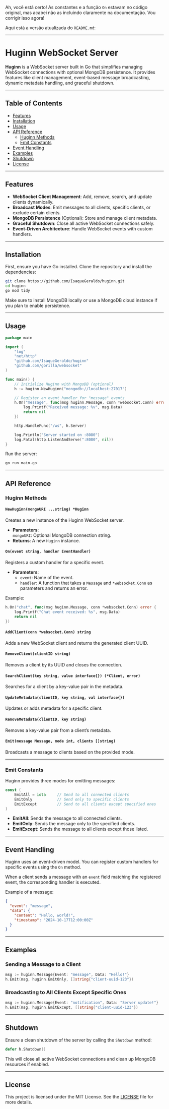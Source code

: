 Ah, você está certo! As constantes e a função `On` estavam no código original, mas acabei não as incluindo claramente na documentação. Vou corrigir isso agora!

Aqui está a versão atualizada do `README.md`:

---

# Huginn WebSocket Server

**Huginn** is a WebSocket server built in Go that simplifies managing WebSocket connections with optional MongoDB persistence. It provides features like client management, event-based message broadcasting, dynamic metadata handling, and graceful shutdown.

---

## Table of Contents

- [Features](#features)
- [Installation](#installation)
- [Usage](#usage)
- [API Reference](#api-reference)
  - [Huginn Methods](#huginn-methods)
  - [Emit Constants](#emit-constants)
- [Event Handling](#event-handling)
- [Examples](#examples)
- [Shutdown](#shutdown)
- [License](#license)

---

## Features

- **WebSocket Client Management**: Add, remove, search, and update clients dynamically.
- **Broadcast Modes**: Emit messages to all clients, specific clients, or exclude certain clients.
- **MongoDB Persistence** (Optional): Store and manage client metadata.
- **Graceful Shutdown**: Close all active WebSocket connections safely.
- **Event-Driven Architecture**: Handle WebSocket events with custom handlers.

---

## Installation

First, ensure you have Go installed. Clone the repository and install the dependencies:

```bash
git clone https://github.com/IsaqueGeraldo/huginn.git
cd huginn
go mod tidy
```

Make sure to install MongoDB locally or use a MongoDB cloud instance if you plan to enable persistence.

---

## Usage

```go
package main

import (
	"log"
	"net/http"
	"github.com/IsaqueGeraldo/huginn"
	"github.com/gorilla/websocket"
)

func main() {
	// Initialize Huginn with MongoDB (optional)
	h := huginn.NewHuginn("mongodb://localhost:27017")

	// Register an event handler for "message" events
	h.On("message", func(msg huginn.Message, conn *websocket.Conn) error {
		log.Printf("Received message: %v", msg.Data)
		return nil
	})

	http.HandleFunc("/ws", h.Server)

	log.Println("Server started on :8080")
	log.Fatal(http.ListenAndServe(":8080", nil))
}
```

Run the server:

```bash
go run main.go
```

---

## API Reference

### Huginn Methods

#### `NewHuginn(mongoURI ...string) *Huginn`

Creates a new instance of the Huginn WebSocket server.

- **Parameters**:  
  `mongoURI`: Optional MongoDB connection string.
- **Returns**: A new `Huginn` instance.

#### `On(event string, handler EventHandler)`

Registers a custom handler for a specific event.

- **Parameters**:
  - `event`: Name of the event.
  - `handler`: A function that takes a `Message` and `*websocket.Conn` as parameters and returns an error.

Example:

```go
h.On("chat", func(msg huginn.Message, conn *websocket.Conn) error {
    log.Printf("Chat event received: %s", msg.Data)
    return nil
})
```

#### `AddClient(conn *websocket.Conn) string`

Adds a new WebSocket client and returns the generated client UUID.

#### `RemoveClient(clientID string)`

Removes a client by its UUID and closes the connection.

#### `SearchClient(key string, value interface{}) (*Client, error)`

Searches for a client by a key-value pair in the metadata.

#### `UpdateMetadata(clientID, key string, val interface{})`

Updates or adds metadata for a specific client.

#### `RemoveMetadata(clientID, key string)`

Removes a key-value pair from a client’s metadata.

#### `Emit(message Message, mode int, clients []string)`

Broadcasts a message to clients based on the provided mode.

---

### Emit Constants

Huginn provides three modes for emitting messages:

```go
const (
    EmitAll = iota     // Send to all connected clients
    EmitOnly           // Send only to specific clients
    EmitExcept         // Send to all clients except specified ones
)
```

- **EmitAll**: Sends the message to all connected clients.
- **EmitOnly**: Sends the message only to the specified clients.
- **EmitExcept**: Sends the message to all clients except those listed.

---

## Event Handling

Huginn uses an event-driven model. You can register custom handlers for specific events using the `On` method.

When a client sends a message with an `event` field matching the registered event, the corresponding handler is executed.

Example of a message:

```json
{
  "event": "message",
  "data": {
    "content": "Hello, world!",
    "timestamp": "2024-10-17T12:00:00Z"
  }
}
```

---

## Examples

### Sending a Message to a Client

```go
msg := huginn.Message{Event: "message", Data: "Hello!"}
h.Emit(msg, huginn.EmitOnly, []string{"client-uuid-123"})
```

### Broadcasting to All Clients Except Specific Ones

```go
msg := huginn.Message{Event: "notification", Data: "Server update!"}
h.Emit(msg, huginn.EmitExcept, []string{"client-uuid-123"})
```

---

## Shutdown

Ensure a clean shutdown of the server by calling the `Shutdown` method:

```go
defer h.Shutdown()
```

This will close all active WebSocket connections and clean up MongoDB resources if enabled.

---

## License

This project is licensed under the MIT License. See the [LICENSE](LICENSE) file for more details.
